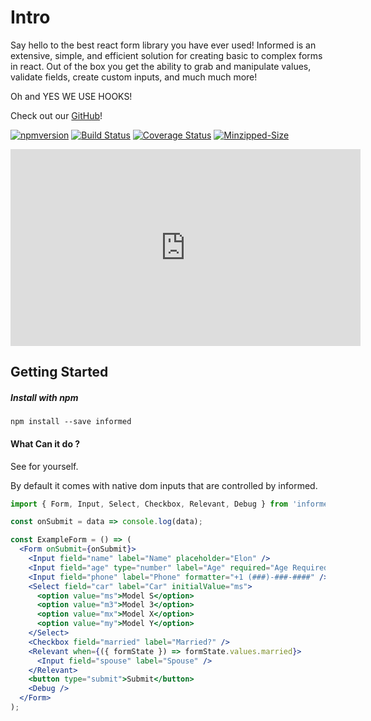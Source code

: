 # Intro

Say hello to the best react form library you have ever used! Informed is an extensive, simple, and efficient solution for creating basic to complex forms in react. Out of the box you get the ability to grab and manipulate values, validate fields, create custom inputs, and much much more!

Oh and YES WE USE HOOKS!

Check out our [GitHub](https://github.com/joepuzzo/informed)!

[![npmversion](https://img.shields.io/npm/v/informed.svg)](https://www.npmjs.com/package/informed)
[![Build Status](https://travis-ci.org/joepuzzo/informed.svg?branch=master)](https://travis-ci.org/joepuzzo/informed)
[![Coverage Status](https://coveralls.io/repos/github/joepuzzo/informed/badge.svg?branch=master)](https://coveralls.io/github/joepuzzo/informed?branch=master)
[![Minzipped-Size](https://badgen.net/bundlephobia/minzip/informed)](https://bundlephobia.com/result?p=informed)

<iframe width="560" height="315" src="https://www.youtube.com/embed/A_swsdEUI24" frameborder="0" allow="accelerometer; autoplay; clipboard-write; encrypted-media; gyroscope; picture-in-picture" allowfullscreen></iframe>

## Getting Started

##### Install with npm

```
npm install --save informed
```

#### What Can it do ?

See for yourself.

By default it comes with native dom inputs that are controlled by informed.

```jsx
import { Form, Input, Select, Checkbox, Relevant, Debug } from 'informed';

const onSubmit = data => console.log(data);

const ExampleForm = () => (
  <Form onSubmit={onSubmit}>
    <Input field="name" label="Name" placeholder="Elon" />
    <Input field="age" type="number" label="Age" required="Age Required" />
    <Input field="phone" label="Phone" formatter="+1 (###)-###-####" />
    <Select field="car" label="Car" initialValue="ms">
      <option value="ms">Model S</option>
      <option value="m3">Model 3</option>
      <option value="mx">Model X</option>
      <option value="my">Model Y</option>
    </Select>
    <Checkbox field="married" label="Married?" />
    <Relevant when={({ formState }) => formState.values.married}>
      <Input field="spouse" label="Spouse" />
    </Relevant>
    <button type="submit">Submit</button>
    <Debug />
  </Form>
);
```

<!-- STORY -->
